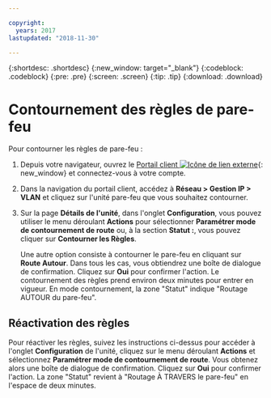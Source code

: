 ```yaml
---

copyright:
  years: 2017
lastupdated: "2018-11-30"

---
```


{:shortdesc: .shortdesc}
{:new_window: target="_blank"}
{:codeblock: .codeblock}
{:pre: .pre}
{:screen: .screen}
{:tip: .tip}
{:download: .download}

# Contournement des règles de pare-feu

Pour contourner les règles de pare-feu :

1. Depuis votre navigateur, ouvrez le [Portail client ![Icône de lien externe](../../icons/launch-glyph.svg "Icône de lien externe")](https://control.softlayer.com/){: new_window} et connectez-vous à votre compte.
2. Dans la navigation du portail client, accédez à **Réseau > Gestion IP > VLAN** et cliquez sur l'unité pare-feu que vous souhaitez contourner.
3. Sur la page **Détails de l'unité**, dans l'onglet **Configuration**, vous pouvez utiliser le menu déroulant **Actions** pour sélectionner **Paramétrer mode de contournement de route** ou, à la section **Statut :**, vous pouvez cliquer sur **Contourner les Règles**. 

	Une autre option consiste à contourner le pare-feu en cliquant sur **Route Autour**. Dans tous les cas, vous obtiendrez une boîte de dialogue de confirmation. Cliquez sur **Oui** pour confirmer l'action. Le contournement des règles prend environ deux minutes pour entrer en vigueur. En mode contournement, la zone "Statut" indique "Routage AUTOUR du pare-feu".

## Réactivation des règles

Pour réactiver les règles, suivez les instructions ci-dessus pour accéder à l'onglet **Configuration** de l'unité, cliquez sur le menu déroulant **Actions** et sélectionnez **Paramétrer mode de contournement de route**. Vous obtenez alors une boîte de dialogue de confirmation. Cliquez sur **Oui** pour confirmer l'action. La zone "Statut" revient à "Routage À TRAVERS le pare-feu" en l'espace de deux minutes.

